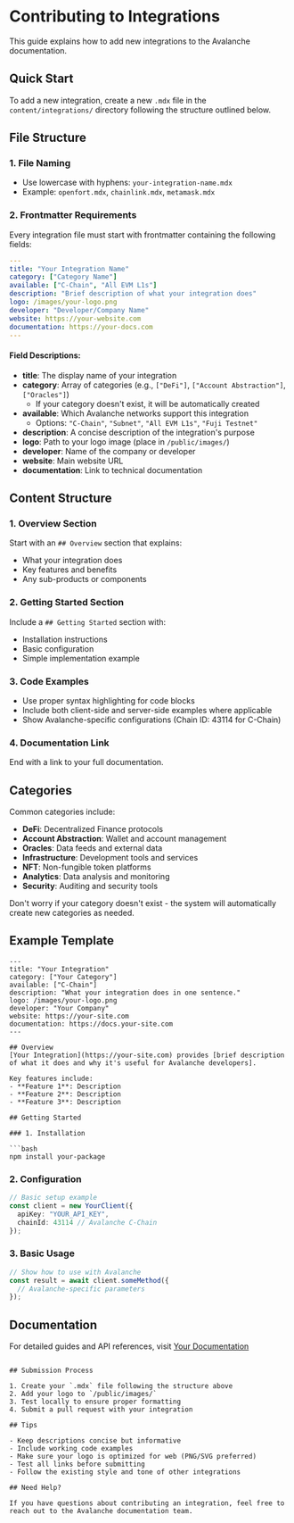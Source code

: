 # Contributing to Integrations

This guide explains how to add new integrations to the Avalanche documentation.

## Quick Start

To add a new integration, create a new `.mdx` file in the `content/integrations/` directory following the structure outlined below.

## File Structure

### 1. File Naming
- Use lowercase with hyphens: `your-integration-name.mdx`
- Example: `openfort.mdx`, `chainlink.mdx`, `metamask.mdx`

### 2. Frontmatter Requirements

Every integration file must start with frontmatter containing the following fields:

```yaml
---
title: "Your Integration Name"
category: ["Category Name"]
available: ["C-Chain", "All EVM L1s"]
description: "Brief description of what your integration does"
logo: /images/your-logo.png
developer: "Developer/Company Name"
website: https://your-website.com
documentation: https://your-docs.com
---
```

#### Field Descriptions:

- **title**: The display name of your integration
- **category**: Array of categories (e.g., `["DeFi"]`, `["Account Abstraction"]`, `["Oracles"]`)
  - If your category doesn't exist, it will be automatically created
- **available**: Which Avalanche networks support this integration
  - Options: `"C-Chain"`, `"Subnet"`, `"All EVM L1s"`, `"Fuji Testnet"`
- **description**: A concise description of the integration's purpose
- **logo**: Path to your logo image (place in `/public/images/`)
- **developer**: Name of the company or developer
- **website**: Main website URL
- **documentation**: Link to technical documentation

## Content Structure

### 1. Overview Section
Start with an `## Overview` section that explains:
- What your integration does
- Key features and benefits
- Any sub-products or components

### 2. Getting Started Section
Include a `## Getting Started` section with:
- Installation instructions
- Basic configuration
- Simple implementation example

### 3. Code Examples
- Use proper syntax highlighting for code blocks
- Include both client-side and server-side examples where applicable
- Show Avalanche-specific configurations (Chain ID: 43114 for C-Chain)

### 4. Documentation Link
End with a link to your full documentation.

## Categories

Common categories include:
- **DeFi**: Decentralized Finance protocols
- **Account Abstraction**: Wallet and account management
- **Oracles**: Data feeds and external data
- **Infrastructure**: Development tools and services  
- **NFT**: Non-fungible token platforms
- **Analytics**: Data analysis and monitoring
- **Security**: Auditing and security tools

Don't worry if your category doesn't exist - the system will automatically create new categories as needed.

## Example Template

```mdx
---
title: "Your Integration"
category: ["Your Category"]
available: ["C-Chain"]
description: "What your integration does in one sentence."
logo: /images/your-logo.png
developer: "Your Company"
website: https://your-site.com
documentation: https://docs.your-site.com
---

## Overview
[Your Integration](https://your-site.com) provides [brief description of what it does and why it's useful for Avalanche developers].

Key features include:
- **Feature 1**: Description
- **Feature 2**: Description
- **Feature 3**: Description

## Getting Started

### 1. Installation

```bash
npm install your-package
```

### 2. Configuration

```typescript
// Basic setup example
const client = new YourClient({
  apiKey: "YOUR_API_KEY",
  chainId: 43114 // Avalanche C-Chain
});
```

### 3. Basic Usage

```typescript
// Show how to use with Avalanche
const result = await client.someMethod({
  // Avalanche-specific parameters
});
```

## Documentation
For detailed guides and API references, visit [Your Documentation](https://docs.your-site.com)
```

## Submission Process

1. Create your `.mdx` file following the structure above
2. Add your logo to `/public/images/`
3. Test locally to ensure proper formatting
4. Submit a pull request with your integration

## Tips

- Keep descriptions concise but informative
- Include working code examples
- Make sure your logo is optimized for web (PNG/SVG preferred)
- Test all links before submitting
- Follow the existing style and tone of other integrations

## Need Help?

If you have questions about contributing an integration, feel free to reach out to the Avalanche documentation team.
